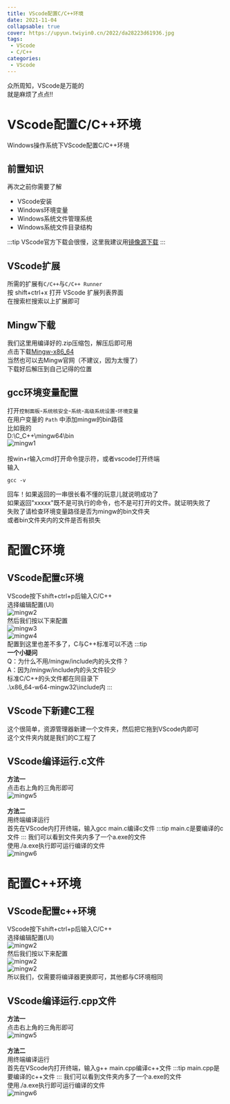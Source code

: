 ```yaml
---
title: VScode配置C/C++环境
date: 2021-11-04
collapsable: true
cover: https://upyun.twiyin0.cn/2022/da28223d61936.jpg
tags:
 - VScode
 - C/C++
categories: 
 - VScode
---
```


众所周知，VScode是万能的
<br>就是麻烦了点点!!
<!-- more -->

# VScode配置C/C++环境
Windows操作系统下VScode配置C/C++环境
## 前置知识
再次之前你需要了解
- VScode安装
- Windows环境变量
- Windows系统文件管理系统
- Windows系统文件目录结构

:::tip
VScode官方下载会很慢，这里我建议用[镜像源下载](https://update.code.visualstudio.com/latest/win32-x64-user/stable)
:::

## VScode扩展
所需的扩展有`C/C++`与`C/C++ Runner`
<br>按 shift+ctrl+x 打开 VScode 扩展列表界面
<br>在搜索栏搜索以上扩展即可

## Mingw下载
我们这里用编译好的.zip压缩包，解压后即可用
<br>点击下载[Mingw-x86_64](https://img.twiyin0.cn/other/teach/gcc/mingw.zip)
<br>当然也可以去Mingw官网（不建议，因为太慢了）
<br>下载好后解压到自己记得的位置

## gcc环境变量配置
打开`控制面板`-`系统核安全`-`系统`-`高级系统设置`-`环境变量`
<br>在用户变量的 `Path` 中添加mingw的bin路径
<br>比如我的
<br>D:\C_C++\mingw64\bin
<br>![mingw1](https://img.twiyin0.cn/other/teach/gcc/mingw1.png)
<br>
<br>按win+r输入cmd打开命令提示符，或者vscode打开终端
<br>输入
```
gcc -v
```
回车！如果返回的一串很长看不懂的玩意儿就说明成功了
<br>如果返回"xxxxx"既不是可执行的命令，也不是可打开的文件。就证明失败了
<br>失败了请检查环境变量路径是否为mingw的bin文件夹
<br>或者bin文件夹内的文件是否有损失

# 配置C环境

## VScode配置c环境
VScode按下shift+ctrl+p后输入C/C++
<br>选择编辑配置(UI)
<br>![mingw2](https://img.twiyin0.cn/other/teach/gcc/mingw2.png)
<br>然后我们按以下来配置
<br>![mingw3](https://img.twiyin0.cn/other/teach/gcc/mingw3.png)
<br>![mingw4](https://img.twiyin0.cn/other/teach/gcc/mingw4.png)
<br>配置到这里也差不多了，C与C++标准可以不选
:::tip
<br>**一个小疑问**
<br>Q：为什么不用/mingw/include内的头文件？
<br>A：因为/mingw/include内的头文件较少
<br>标准C/C++的头文件都在同目录下
<br>.\x86_64-w64-mingw32\include内
:::

## VScode下新建C工程
这个很简单，资源管理器新建一个文件夹，然后把它拖到VScode内即可
<br>这个文件夹内就是我们的C工程了

## VScode编译运行.c文件
**方法一**
<br>点击右上角的三角形即可
<br>![mingw5](https://img.twiyin0.cn/other/teach/gcc/mingw5.png)
<br>
<br>**方法二**
<br>用终端编译运行
<br>首先在VScode内打开终端，输入gcc main.c编译c文件
:::tip
main.c是要编译的c文件
:::
我们可以看到文件夹内多了一个a.exe的文件
<br>使用./a.exe执行即可运行编译的文件
<br>![mingw6](https://img.twiyin0.cn/other/teach/gcc/mingw6.png)

# 配置C++环境

## VScode配置c++环境
VScode按下shift+ctrl+p后输入C/C++
<br>选择编辑配置(UI)
<br>![mingw2](https://img.twiyin0.cn/other/teach/gcc/mingw2.png)
<br>然后我们按以下来配置
<br>![mingw2](https://img.twiyin0.cn/other/teach/gcc/vsc1.png)
<br>![mingw2](https://img.twiyin0.cn/other/teach/gcc/vsc2.png)
<br>所以我们，仅需要将编译器更换即可，其他都与C环境相同

## VScode编译运行.cpp文件
**方法一**
<br>点击右上角的三角形即可
<br>![mingw5](https://img.twiyin0.cn/other/teach/gcc/vsc3.png)
<br>
<br>**方法二**
<br>用终端编译运行
<br>首先在VScode内打开终端，输入g++ main.cpp编译c++文件
:::tip
main.cpp是要编译的c++文件
:::
我们可以看到文件夹内多了一个a.exe的文件
<br>使用./a.exe执行即可运行编译的文件
<br>![mingw6](https://img.twiyin0.cn/other/teach/gcc/vsc4.png)
